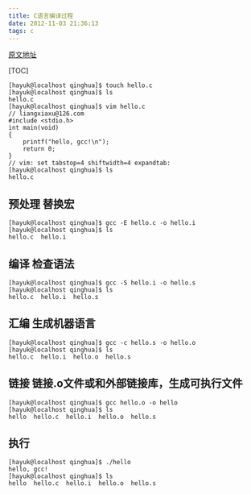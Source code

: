 ```yaml
---
title: C语言编译过程
date: 2012-11-03 21:36:13
tags: c
---
```

[原文地址](http://www.cnblogs.com/liangxiaxu/archive/2012/11/03/2752207.html)

[TOC]

```console
[hayuk@localhost qinghua]$ touch hello.c 
[hayuk@localhost qinghua]$ ls 
hello.c 
[hayuk@localhost qinghua]$ vim hello.c
// liangxiaxu@126.com
#include <stdio.h>
int main(void)
{
	printf("hello, gcc!\n");
	return 0;
}
// vim: set tabstop=4 shiftwidth=4 expandtab:
[hayuk@localhost qinghua]$ ls 
hello.c
```
## 预处理 替换宏
```console
[hayuk@localhost qinghua]$ gcc -E hello.c -o hello.i
[hayuk@localhost qinghua]$ ls 
hello.c  hello.i
```
## 编译 检查语法
```console
[hayuk@localhost qinghua]$ gcc -S hello.i -o hello.s 
[hayuk@localhost qinghua]$ ls 
hello.c  hello.i  hello.s
```
## 汇编 生成机器语言
```console
[hayuk@localhost qinghua]$ gcc -c hello.s -o hello.o
[hayuk@localhost qinghua]$ ls 
hello.c  hello.i  hello.o  hello.s
```
## 链接 链接.o文件或和外部链接库，生成可执行文件
```console
[hayuk@localhost qinghua]$ gcc hello.o -o hello
[hayuk@localhost qinghua]$ ls 
hello  hello.c  hello.i  hello.o  hello.s
```
## 执行
```console
[hayuk@localhost qinghua]$ ./hello 
hello, gcc! 
[hayuk@localhost qinghua]$ ls 
hello  hello.c  hello.i  hello.o  hello.s
```